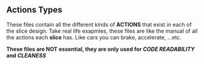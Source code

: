 ## Actions Types

These files contain all the different kinds of **ACTIONS** that exist in each of the slice design. Take real life exapmles, these files are like the manual of all the actions each **slice** has. Like cars you can brake, accelerate, ...etc.

**These files are NOT essential, they are only used for _CODE READABILITY_ and _CLEANESS_**
